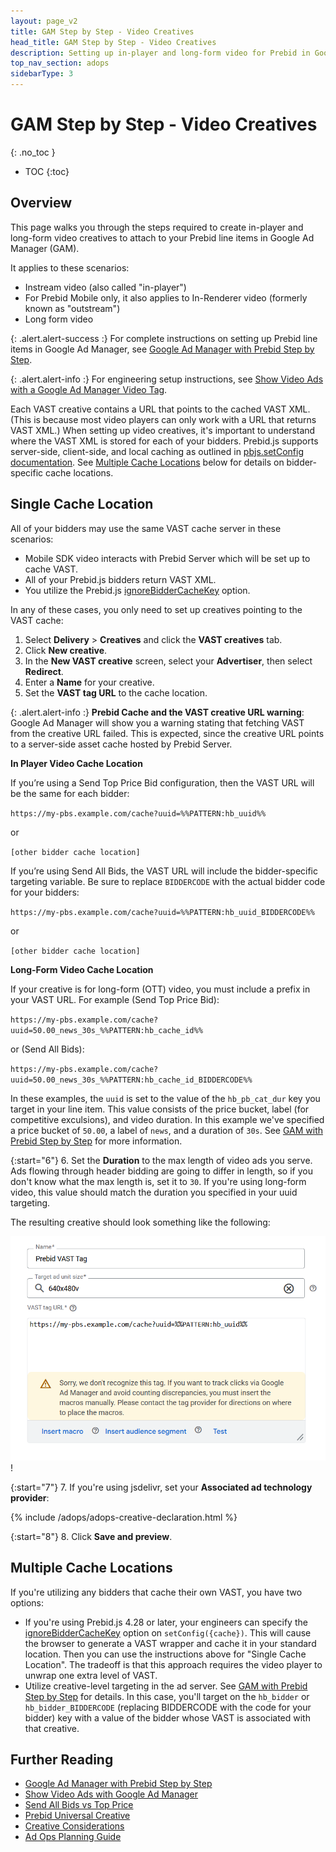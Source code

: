```yaml
---
layout: page_v2
title: GAM Step by Step - Video Creatives
head_title: GAM Step by Step - Video Creatives
description: Setting up in-player and long-form video for Prebid in Google Ad Manager
top_nav_section: adops
sidebarType: 3
---
```


# GAM Step by Step - Video Creatives
{: .no_toc }

- TOC
{:toc}

## Overview

This page walks you through the steps required to create in-player and long-form video creatives to attach to your Prebid line items in Google Ad Manager (GAM).

It applies to these scenarios:

- Instream video (also called "in-player")
- For Prebid Mobile only, it also applies to In-Renderer video (formerly known as "outstream")
- Long form video

{: .alert.alert-success :}
For complete instructions on setting up Prebid line items in Google Ad Manager, see [Google Ad Manager with Prebid Step by Step](/adops/step-by-step.html).

{: .alert.alert-info :}
For engineering setup instructions, see [Show Video Ads with a Google Ad Manager Video Tag](/dev-docs/show-video-with-a-dfp-video-tag.html).

Each VAST creative contains a URL that points to the cached VAST XML. (This is because most video players can only work with a URL that returns VAST XML.) When setting up video creatives, it's important to understand where the VAST XML is stored for each of your bidders. Prebid.js supports server-side, client-side, and local caching as outlined in [pbjs.setConfig documentation](/dev-docs/publisher-api-reference/setConfig.html#client-side-caching-of-vast-xml). See [Multiple Cache Locations](#multiple-cache-locations) below for details on bidder-specific cache locations.

## Single Cache Location

All of your bidders may use the same VAST cache server in these scenarios:

- Mobile SDK video interacts with Prebid Server which will be set up to cache VAST.
- All of your Prebid.js bidders return VAST XML.
- You utilize the Prebid.js [ignoreBidderCacheKey](/dev-docs/publisher-api-reference/setConfig.html#setConfig-vast-cache) option.

In any of these cases, you only need to set up creatives pointing to the VAST cache:

1. Select **Delivery** > **Creatives** and click the **VAST creatives** tab.
2. Click **New creative**.
3. In the **New VAST creative** screen, select your **Advertiser**, then select **Redirect**.
4. Enter a **Name** for your creative.
5. Set the **VAST tag URL** to the cache location.

{: .alert.alert-info :}
**Prebid Cache and the VAST creative URL warning**:
Google Ad Manager will show you a warning stating that fetching VAST from the creative URL failed. This is expected, since the creative URL points to a server-side asset cache hosted by Prebid Server.

**In Player Video Cache Location**

If you’re using a Send Top Price Bid configuration, then the VAST URL will be the same for each bidder:

`https://my-pbs.example.com/cache?uuid=%%PATTERN:hb_uuid%%`

or

`[other bidder cache location]`

If you’re using Send All Bids, the VAST URL will include the bidder-specific targeting variable. Be sure to replace `BIDDERCODE` with the actual bidder code for your bidders:

`https://my-pbs.example.com/cache?uuid=%%PATTERN:hb_uuid_BIDDERCODE%%`

or

`[other bidder cache location]`

**Long-Form Video Cache Location**

If your creative is for long-form (OTT) video, you must include a prefix in your VAST URL. For example (Send Top Price Bid):

`https://my-pbs.example.com/cache?uuid=50.00_news_30s_%%PATTERN:hb_cache_id%%`

or (Send All Bids):

`https://my-pbs.example.com/cache?uuid=50.00_news_30s_%%PATTERN:hb_cache_id_BIDDERCODE%%`

In these examples, the `uuid` is set to the value of the `hb_pb_cat_dur` key you target in your line item. This value consists of the price bucket, label (for competitive exculsions), and video duration. In this example we've specified a price bucket of `50.00`, a label of `news`, and a duration of `30s`. See [GAM with Prebid Step by Step](/adops/step-by-step.html#targeting) for more information.

{:start="6"}
6. Set the **Duration** to the max length of video ads you serve. Ads flowing through header bidding are going to differ in length, so if you don't know what the max length is, set it to `30`. If you're using long-form video, this value should match the duration you specified in your uuid targeting.

The resulting creative should look something like the following:

![GAM Video Creative Setup](assets/images/ad-ops/gam-sbs/gam-tag-setup.png)!

{:start="7"}
7. If you're using jsdelivr, set your **Associated ad technology provider**:

{% include /adops/adops-creative-declaration.html %}

{:start="8"}
8. Click **Save and preview**.

## Multiple Cache Locations

If you're utilizing any bidders that cache their own VAST, you have two options:

- If you're using Prebid.js 4.28 or later, your engineers can specify the [ignoreBidderCacheKey](/dev-docs/publisher-api-reference/setConfig.html#setConfig-vast-cache) option on `setConfig({cache})`. This will cause the browser to generate a VAST wrapper and cache it in your standard location. Then you can use the instructions above for "Single Cache Location". The tradeoff is that this approach requires the video player to unwrap one extra level of VAST.
- Utilize creative-level targeting in the ad server. See [GAM with Prebid Step by Step](/adops/step-by-step.html#creative-level-targeting) for details. In this case, you'll target on the `hb_bidder` or `hb_bidder_BIDDERCODE` (replacing BIDDERCODE with the code for your bidder) key with a value of the bidder whose VAST is associated with that creative.

## Further Reading

- [Google Ad Manager with Prebid Step by Step](/adops/step-by-step.html)
- [Show Video Ads with Google Ad Manager](/dev-docs/show-video-with-a-dfp-video-tag.html)
- [Send All Bids vs Top Price](/adops/send-all-vs-top-price.html)
- [Prebid Universal Creative](/overview/prebid-universal-creative.html)
- [Creative Considerations](/adops/creative-considerations.html)
- [Ad Ops Planning Guide](/adops/adops-planning-guide.html)
